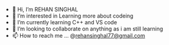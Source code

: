 - 👋 Hi, I’m REHAN SINGHAL
- 👀 I’m interested in Learning more about codeing
- 🌱 I’m currently learning C++ and VS code
- 💞️ I’m looking to collaborate on anything as i am still learning
- 📫 How to reach me ... @rehansinghal77@gmail.com

<!---
SPACEWALKER795/SPACEWALKER795 is a ✨ special ✨ repository because its `README.md` (this file) appears on your GitHub profile.
You can click the Preview link to take a look at your changes.
--->
